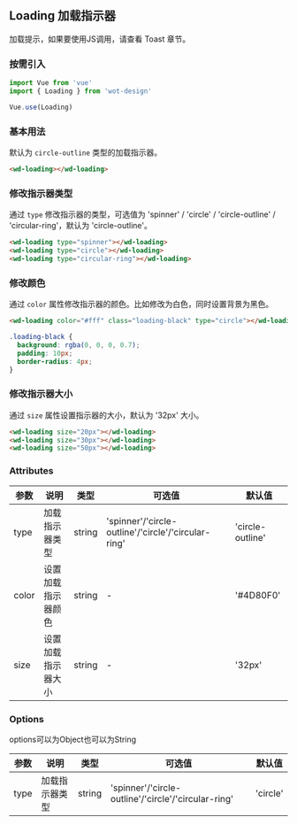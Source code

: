 ## Loading 加载指示器

加载提示，如果要使用JS调用，请查看 Toast 章节。

### 按需引入

```javascript
import Vue from 'vue'
import { Loading } from 'wot-design'

Vue.use(Loading)
```

### 基本用法

默认为 `circle-outline` 类型的加载指示器。

```html
<wd-loading></wd-loading>
```

### 修改指示器类型

通过 `type` 修改指示器的类型，可选值为 'spinner' / 'circle' / 'circle-outline' / 'circular-ring'，默认为 'circle-outline'。

```html
<wd-loading type="spinner"></wd-loading>
<wd-loading type="circle"></wd-loading>
<wd-loading type="circular-ring"></wd-loading>
```

### 修改颜色

通过 `color` 属性修改指示器的颜色。比如修改为白色，同时设置背景为黑色。

```html
<wd-loading color="#fff" class="loading-black" type="circle"></wd-loading>
```

```css
.loading-black {
  background: rgba(0, 0, 0, 0.7);
  padding: 10px;
  border-radius: 4px;
}
```

### 修改指示器大小

通过 `size` 属性设置指示器的大小，默认为 '32px' 大小。

```html
<wd-loading size="20px"></wd-loading>
<wd-loading size="30px"></wd-loading>
<wd-loading size="50px"></wd-loading>
```

### Attributes

| 参数      | 说明                                 | 类型      | 可选值       | 默认值   |
|---------- |------------------------------------ |---------- |------------- |-------- |
| type      | 加载指示器类型 | string | 'spinner'/'circle-outline'/'circle'/'circular-ring'  | 'circle-outline'  |
| color     | 设置加载指示器颜色 | string | - | '#4D80F0' |
| size      | 设置加载指示器大小 | string    | - | '32px' |

### Options

options可以为Object也可以为String

| 参数 | 说明 | 类型      | 可选值       | 默认值   |
|---------- |------------------------------------ |---------- |------------- |-------- |
| type | 加载指示器类型 | string | 'spinner'/'circle-outline'/'circle'/'circular-ring' | 'circle'  |